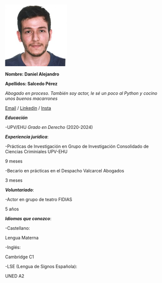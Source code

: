 ![main](/mifotito.jpeg)

**Nombre: Daniel Alejandro** 

**Apellidos: Salcedo Pérez**

*Abogado en proceso. También soy actor, le sé un poco al Python y cocino unos buenos macarrones*

[Email](trabajosdedanielalejandro@gmail.com) / [Linkedin](https://es.linkedin.com/in/d-alejandro-salcedo-p) / [Insta](https://www.instagram.com/alejokawaii/)

***Educación***

  -UPV/EHU *Grado en Derecho* (2020-2024)

***Experiencia jurídica***:

  -Prácticas de Investigación en Grupo de Investigación Consolidado de Ciencias Criminiales UPV-EHU 
  
  9 meses

  -Becario en prácticas en el Despacho Valcarcel Abogados
    
  3 meses

***Voluntariado***:

  -Actor en grupo de teatro FIDIAS
  
  5 años

***Idiomas que conozco***:

  -Castellano: 
  
  Lengua Materna
  
  -Inglés: 
  
  Cambridge C1
  
  -LSE (Lengua de Signos Española):
  
  UNED A2  

